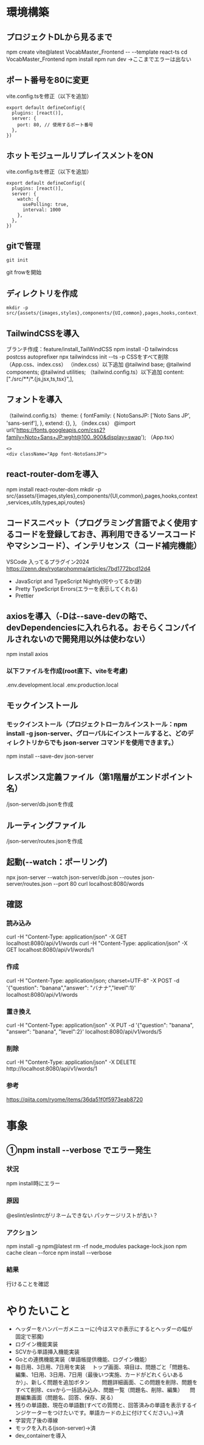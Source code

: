# 環境構築
## プロジェクトDLから見るまで
npm create vite@latest VocabMaster_Frontend -- --template react-ts
cd VocabMaster_Frontend
npm install
npm run dev
→ここまでエラーは出ない

## ポート番号を80に変更
vite.config.tsを修正（以下を追加）
```
export default defineConfig({
  plugins: [react()],
  server: {
    port: 80, // 使用するポート番号
  },
})
```

## ホットモジュールリプレイスメントをON
vite.config.tsを修正（以下を追加）
```
export default defineConfig({
  plugins: [react()],
  server: {
    watch: {
      usePolling: true,
      interval: 1000
    },
  },
})
```

## gitで管理
```
git init
```
git frowを開始

## ディレクトリを作成
```
mkdir -p src/{assets/{images,styles},components/{UI,common},pages,hooks,context,services,utils,types,api,routes}
```

## TailwindCSSを導入
ブランチ作成：feature/install_TailWindCSS
npm install -D tailwindcss postcss autoprefixer
npx tailwindcss init --ts -p
CSSをすべて削除（App.css、index.css）
（index.css）以下追加
@tailwind base;
@tailwind components;
@tailwind utilities;
（tailwind.config.ts）以下追加
  content: ["./src/**/*.{js,jsx,ts,tsx}",],

## フォントを導入
（tailwind.config.ts）
  theme: {
    fontFamily: {
      NotoSansJP: ['Noto Sans JP', 'sans-serif'],
    },
    extend: {},
  },
（index.css）
@import url('https://fonts.googleapis.com/css2?family=Noto+Sans+JP:wght@100..900&display=swap');
（App.tsx）
```
<>
<div className="App font-NotoSansJP">
```

## react-router-domを導入
npm install react-router-dom
mkdir -p src/{assets/{images,styles},components/{UI,common},pages,hooks,context,services,utils,types,api,routes}

## コードスニペット（プログラミング言語でよく使用するコードを登録しておき、再利用できるソースコードやマシンコード）、インテリセンス（コード補完機能）
VSCode 入ってるプラグイン2024
https://zenn.dev/ryotarohomma/articles/7bd1772bcd12d4
- JavaScript and TypeScript Nightly(何やってるか謎)
- Pretty TypeScript Errors(エラーを表示してくれる)
- Prettier

## axiosを導入（-Dは--save-devの略で、devDependenciesに入れられる。おそらくコンパイルされないので開発用以外は使わない）
npm install axios
### 以下ファイルを作成(root直下、viteを考慮)
.env.development.local
.env.production.local

## モックインストール
### モックインストール（プロジェクトローカルインストール：npm install -g json-server、グローバルにインストールすると、どのディレクトリからでも json-server コマンドを使用できます。）
npm install --save-dev json-server
## レスポンス定義ファイル（第1階層がエンドポイント名）
/json-server/db.jsonを作成
## ルーティングファイル
/json-server/routes.jsonを作成
## 起動(--watch：ポーリング)
npx json-server --watch json-server/db.json --routes json-server/routes.json --port 80
curl localhost:8080/words
## 確認
### 読み込み
curl -H "Content-Type: application/json" -X GET localhost:8080/api/v1/words
curl -H "Content-Type: application/json" -X GET localhost:8080/api/v1/words/1
### 作成
curl -H "Content-Type: application/json; charset=UTF-8" -X POST -d '{"question": "banana","answer": "バナナ","level":1}' localhost:8080/api/v1/words
### 置き換え
curl -H "Content-Type: application/json" -X PUT -d '{"question": "banana", "answer": "banana", "level":2}' localhost:8080/api/v1/words/5
### 削除
curl -H "Content-Type: application/json" -X DELETE http://localhost:8080/api/v1/words/1
### 参考
https://qiita.com/ryome/items/36da51f0f5973eab8720

# 事象
## ①npm install --verbose でエラー発生
### 状況
npm install時にエラー
### 原因
@eslint/eslintrcがリネームできない
パッケージリストが古い？
### アクション
npm install -g npm@latest
rm -rf node_modules package-lock.json
npm cache clean --force
npm install --verbose
### 結果
行けることを確認

# やりたいこと
- ヘッダーをハンバーガメニューに(今はスマホ表示にするとヘッダーの幅が固定で邪魔)
- ログイン機能実装
- SCVから単語挿入機能実装
- Goとの連携機能実装（単語帳提供機能、ログイン機能）
- 毎日用、3日用、7日用を実装
　トップ画面、項目は、問題ごと「問題名、編集、1日用、3日用、7日用（最後いつ実施、カードがどれくらいあるか）」、新しく問題を追加ボタン　
　問題詳細画面、この問題を削除、問題をすべて削除、csvから一括読み込み、問題一覧（問題名、削除、編集）
　問題編集画面（問題名、回答、保存、戻る）
- 残りの単語数、現在の単語数(すべての質問と、回答済みの単語を表示するインジケーターをつけたいです。単語カードの上に付けてください。)→済
- 学習完了後の導線
- モックを入れる(json-server)→済
- dev_containerを導入